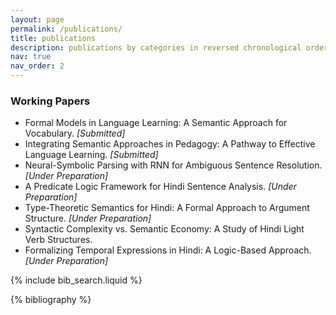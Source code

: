 ```yaml
---
layout: page
permalink: /publications/
title: publications
description: publications by categories in reversed chronological order.
nav: true
nav_order: 2
---
```


<!-- Working Papers Section -->
### Working Papers

<ul>
  <li>Formal Models in Language Learning: A Semantic Approach for Vocabulary. <i>[Submitted]</i></li>
  <li>Integrating Semantic Approaches in Pedagogy: A Pathway to Effective Language Learning. <i>[Submitted]</i></li>
  <li>Neural-Symbolic Parsing with RNN for Ambiguous Sentence Resolution. <i>[Under Preparation]</i></li>
  <li>A Predicate Logic Framework for Hindi Sentence Analysis. <i>[Under Preparation]</i></li>
  <li>Type-Theoretic Semantics for Hindi: A Formal Approach to Argument Structure. <i>[Under Preparation]</i></li>
  <li>Syntactic Complexity vs. Semantic Economy: A Study of Hindi Light Verb Structures.</li>
  <li>Formalizing Temporal Expressions in Hindi: A Logic-Based Approach. <i>[Under Preparation]</i></li>
</ul>


<!-- _pages/publications.md -->

<!-- Bibsearch Feature -->

{% include bib_search.liquid %}

<div class="publications">

{% bibliography %}

</div>


